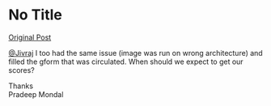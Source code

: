 # No Title

[Original Post](https://discourse.onlinedegree.iitm.ac.in/t/171141/249)

<p><a class="mention" href="/u/jivraj">@Jivraj</a> I too had the same issue (image was run on wrong architecture) and filled the gform that was circulated. When should we expect to get our scores?</p>
<p>Thanks<br>
Pradeep Mondal</p>